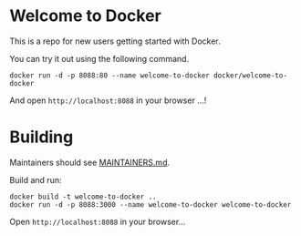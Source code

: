 # Welcome to Docker

This is a repo for new users getting started with Docker.

You can try it out using the following command.
```
docker run -d -p 8088:80 --name welcome-to-docker docker/welcome-to-docker
```
And open `http://localhost:8088` in your browser ...!

# Building

Maintainers should see [MAINTAINERS.md](MAINTAINERS.md).

Build and run:
```
docker build -t welcome-to-docker ..
docker run -d -p 8088:3000 --name welcome-to-docker welcome-to-docker
```
Open `http://localhost:8088` in your browser...
